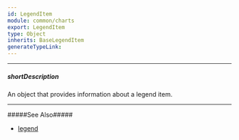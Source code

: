 ```yaml
---
id: LegendItem
module: common/charts
export: LegendItem
type: Object
inherits: BaseLegendItem
generateTypeLink: 
---
```

---
##### shortDescription
An object that provides information about a legend item.

---
#####See Also#####
- [legend](/api-reference/10%20UI%20Components/BaseChart/1%20Configuration/legend '{basewidgetpath}/Configuration/legend/')